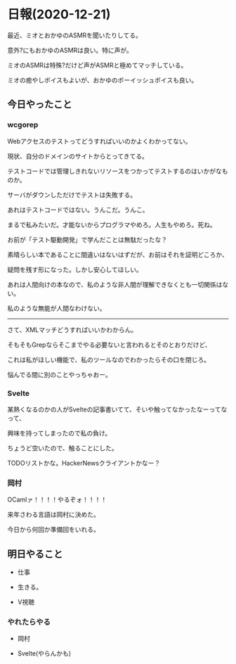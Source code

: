 # 日報(2020-12-21)

最近、ミオとおかゆのASMRを聞いたりしてる。

意外?にもおかゆのASMRは良い。特に声が。

ミオのASMRは特殊?だけど声がASMRと極めてマッチしている。

ミオの癒やしボイスもよいが、おかゆのボーイッシュボイスも良い。

## 今日やったこと

### wcgorep

Webアクセスのテストってどうすればいいのかよくわかってない。

現状、自分のドメインのサイトからとってきてる。

テストコードでは管理しきれないリソースをつかってテストするのはいかがなものか。

サーバがダウンしただけでテストは失敗する。

あれはテストコードではない。うんこだ。うんこ。

まるで私みたいだ。才能ないからプログラマやめろ。人生もやめろ。死ね。

お前が「テスト駆動開発」で学んだことは無駄だったな？

素晴らしい本であることに間違いはないはずだが、お前はそれを証明どころか、

疑問を残す形になった。しかし安心してほしい。

あれは人間向けの本なので、私のような非人間が理解できなくとも一切関係はない。

私のような無能が人間なわけない。

---

さて、XMLマッチどうすればいいかわからん。

そもそもGrepならそこまでやる必要ないと言われるとそのとおりだけど、

これは私がほしい機能で、私のツールなのでわかったらその口を閉じろ。

悩んでる間に別のことやっちゃおー。

### Svelte

某熱くなるのかの人がSvelteの記事書いてて、そいや触ってなかったなーってなって、

興味を持ってしまったので私の負け。

ちょうど空いたので、触ることにした。

TODOリストかな。HackerNewsクライアントかなー？



### 岡村

OCamlァ！！！！やるぞォ！！！！

来年さわる言語は岡村に決めた。

今日から何回か準備回をいれる。

## 明日やること

* 仕事

* 生きる。

* V視聴

### やれたらやる

* 岡村

* Svelte(やらんかも)
